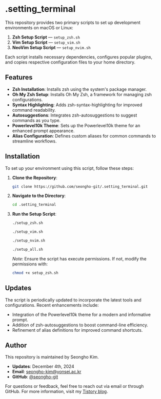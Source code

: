 # .setting_terminal
This repository provides two primary scripts to set up development environments on macOS or Linux:

1. **Zsh Setup Script** — `setup_zsh.sh`  
2. **Vim Setup Script** — `setup_vim.sh`
3. **NeoVim Setup Script** — `setup_nvim.sh`

Each script installs necessary dependencies, configures popular plugins, and copies respective configuration files to your home directory.

## Features

- **Zsh Installation**: Installs zsh using the system's package manager.
- **Oh My Zsh Setup**: Installs Oh My Zsh, a framework for managing zsh configurations.
- **Syntax Highlighting**: Adds zsh-syntax-highlighting for improved command readability.
- **Autosuggestions**: Integrates zsh-autosuggestions to suggest commands as you type.
- **Powerlevel10k Theme**: Sets up the Powerlevel10k theme for an enhanced prompt appearance.
- **Alias Configuration**: Defines custom aliases for common commands to streamline workflows.

## Installation

To set up your environment using this script, follow these steps:

1. **Clone the Repository**:

   ```bash
   git clone https://github.com/seongho-git/.setting_terminal.git
   ```

2. **Navigate to the Directory**:

   ```bash
   cd .setting_terminal
   ```

3. **Run the Setup Script**:

   ```bash
   ./setup_zsh.sh
   ```
   ```bash
   ./setup_vim.sh
   ```
   ```bash
   ./setup_nvim.sh
   ```
   ```bash
   ./setup_all.sh
   ```

   *Note*: Ensure the script has execute permissions. If not, modify the permissions with:

   ```bash
   chmod +x setup_zsh.sh
   ```

## Updates

The script is periodically updated to incorporate the latest tools and configurations. Recent enhancements include:

- Integration of the Powerlevel10k theme for a modern and informative prompt.
- Addition of zsh-autosuggestions to boost command-line efficiency.
- Refinement of alias definitions for improved command shortcuts.

## Author

This repository is maintained by Seongho Kim.

- **Updates**: December 4th, 2024
- **Email**: [seongho-kim@yonsei.ac.kr](mailto:seongho@yonsei.ac.kr)
- **GitHub**: [@seongho-git](https://github.com/seongho-git)

For questions or feedback, feel free to reach out via email or through GitHub.
For more information, visit my [Tistory blog](https://klue.tistory.com/78).
